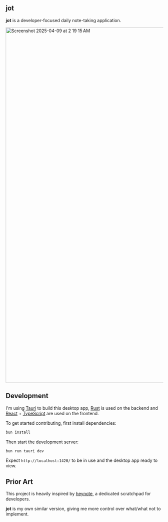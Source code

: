 ## jot

**jot** is a developer-focused daily note-taking application.

<img width="1134" alt="Screenshot 2025-04-09 at 2 19 15 AM" src="https://github.com/user-attachments/assets/48420b03-4c29-4d8d-a07a-afe9b2d244b2" />

## Development

I'm using [Tauri](https://tauri.app/) to build this desktop app,
[Rust](https://www.rust-lang.org/) is used on the backend and
[React](https://react.dev/) + [TypeScript](https://www.typescriptlang.org/) are
used on the frontend.

To get started contributing, first install dependencies:

```bash
bun install
```

Then start the development server:

```bash
bun run tauri dev
```

Expect `http://localhost:1420/` to be in use and the desktop app ready to view.

## Prior Art

This project is heavily inspired by
[heynote](https://github.com/heyman/heynote), a dedicated scratchpad for
developers.

**jot** is my own similar version, giving me more control over what/what not to
implement.
